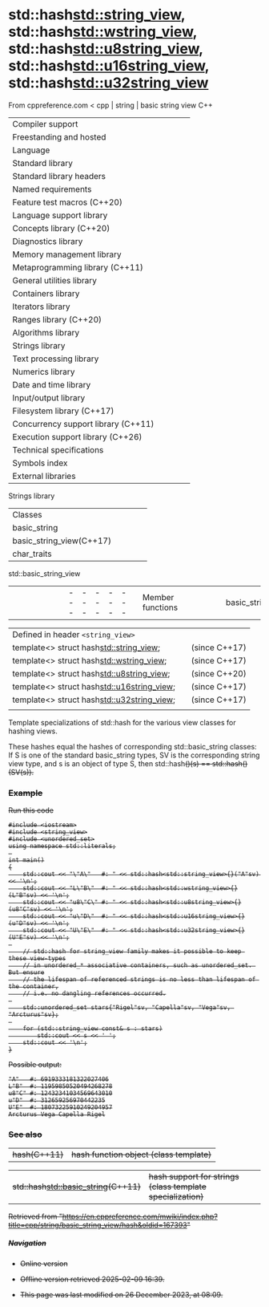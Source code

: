 # std::hash<std::string_view>, std::hash<std::wstring_view>, std::hash<std::u8string_view>, std::hash<std::u16string_view>, std::hash<std::u32string_view>

From cppreference.com
< cpp‎ | string‎ | basic string view
C++

|  |  |  |  |  |
| --- | --- | --- | --- | --- |
| Compiler support | | | | |
| Freestanding and hosted | | | | |
| Language | | | | |
| Standard library | | | | |
| Standard library headers | | | | |
| Named requirements | | | | |
| Feature test macros (C++20) | | | | |
| Language support library | | | | |
| Concepts library (C++20) | | | | |
| Diagnostics library | | | | |
| Memory management library | | | | |
| Metaprogramming library (C++11) | | | | |
| General utilities library | | | | |
| Containers library | | | | |
| Iterators library | | | | |
| Ranges library (C++20) | | | | |
| Algorithms library | | | | |
| Strings library | | | | |
| Text processing library | | | | |
| Numerics library | | | | |
| Date and time library | | | | |
| Input/output library | | | | |
| Filesystem library (C++17) | | | | |
| Concurrency support library (C++11) | | | | |
| Execution support library (C++26) | | | | |
| Technical specifications | | | | |
| Symbols index | | | | |
| External libraries | | | | |

Strings library

|  |  |  |  |  |
| --- | --- | --- | --- | --- |
| Classes | | | | |
| basic_string | | | | |
| basic_string_view(C++17) | | | | |
| char_traits | | | | |

std::basic_string_view

|  |  |  |  |  |  |  |  |  |  |  |  |  |  |  |  |  |  |  |  |  |  |  |  |  |  |  |  |  |  |  |  |  |  |  |  |  |  |  |  |  |  |  |  |  |  |  |  |  |  |  |  |  |  |  |  |  |  |  |  |  |  |  |  |  |  |  |  |  |  |  |  |  |  |  |  |  |  |  |  |  |  |  |  |  |  |  |  |  |  |  |  |  |  |  |  |  |  |  |  |  |  |  |  |  |  |  |  |  |  |  |  |  |  |  |  |  |  |  |  |  |  |  |  |  |  |  |  |  |  |  |  |  |  |  |  |  |  |  |  |  |  |  |  |  |  |  |  |  |  |  |  |  |  |  |  |  |  |  |  |  |  |  |  |  |  |  |  |  |  |  |  |  |  |  |  |  |  |  |  |  |  |  |  |  |  |  |  |  |  |  |  |  |  |  |  |  |  |  |  |  |  |  |  |  |  |  |  |  |  |  |  |  |  |  |  |  |  |  |  |  |  |
| --- | --- | --- | --- | --- | --- | --- | --- | --- | --- | --- | --- | --- | --- | --- | --- | --- | --- | --- | --- | --- | --- | --- | --- | --- | --- | --- | --- | --- | --- | --- | --- | --- | --- | --- | --- | --- | --- | --- | --- | --- | --- | --- | --- | --- | --- | --- | --- | --- | --- | --- | --- | --- | --- | --- | --- | --- | --- | --- | --- | --- | --- | --- | --- | --- | --- | --- | --- | --- | --- | --- | --- | --- | --- | --- | --- | --- | --- | --- | --- | --- | --- | --- | --- | --- | --- | --- | --- | --- | --- | --- | --- | --- | --- | --- | --- | --- | --- | --- | --- | --- | --- | --- | --- | --- | --- | --- | --- | --- | --- | --- | --- | --- | --- | --- | --- | --- | --- | --- | --- | --- | --- | --- | --- | --- | --- | --- | --- | --- | --- | --- | --- | --- | --- | --- | --- | --- | --- | --- | --- | --- | --- | --- | --- | --- | --- | --- | --- | --- | --- | --- | --- | --- | --- | --- | --- | --- | --- | --- | --- | --- | --- | --- | --- | --- | --- | --- | --- | --- | --- | --- | --- | --- | --- | --- | --- | --- | --- | --- | --- | --- | --- | --- | --- | --- | --- | --- | --- | --- | --- | --- | --- | --- | --- | --- | --- | --- | --- | --- | --- | --- | --- | --- | --- | --- | --- | --- | --- | --- | --- | --- | --- | --- | --- | --- | --- | --- | --- | --- | --- | --- | --- |
| |  |  |  |  |  | | --- | --- | --- | --- | --- | | Member functions | | | | | | basic_string_view::basic_string_view | | | | | | basic_string_view::operator= | | | | | | Iterators | | | | | | basic_string_view::beginbasic_string_view::cbegin | | | | | | basic_string_view::endbasic_string_view::cend | | | | | | basic_string_view::rbeginbasic_string_view::crbegin | | | | | | basic_string_view::rendbasic_string_view::crend | | | | | | Capacity | | | | | | basic_string_view::sizebasic_string_view::length | | | | | | basic_string_view::max_size | | | | | | basic_string_view::empty | | | | | | Operations | | | | | | basic_string_view::copy | | | | | | basic_string_view::substr | | | | | | basic_string_view::compare | | | | | | basic_string_view::starts_with(C++20) | | | | | | basic_string_view::ends_with(C++20) | | | | | | basic_string_view::contains(C++23) | | | | | | basic_string_view::find | | | | | | basic_string_view::rfind | | | | | | basic_string_view::find_first_of | | | | | | basic_string_view::find_last_of | | | | | | basic_string_view::find_first_not_of | | | | | | basic_string_view::find_last_not_of | | | | | | |  |  |  |  |  | | --- | --- | --- | --- | --- | | Element access | | | | | | basic_string_view::at | | | | | | [basic_string_view::operator[]](operator_at.html "cpp/string/basic string view/operator at") | | | | | | basic_string_view::front | | | | | | basic_string_view::back | | | | | | basic_string_view::data | | | | | | Modifiers | | | | | | basic_string_view::remove_prefix | | | | | | basic_string_view::remove_suffix | | | | | | basic_string_view::swap | | | | | | Constants | | | | | | basic_string_view::npos | | | | | | Non-member functions | | | | | | operator==operator!=operator<operator>operator<=operator>=operator<=>(until C++20)(until C++20)(until C++20)(until C++20)(until C++20)(C++20) | | | | | | operator<< | | | | | | operator""sv | | | | | | Helper classes | | | | | | ****hash<std::string_view>hash<std::wstring_view>hash<std::u8string_view>hash<std::u16string_view>hash<std::u32string_view>****(C++20) | | | | | | Deduction guides (C++20) | | | | | |

|  |  |  |
| --- | --- | --- |
| Defined in header `<string_view>` |  |  |
| template<> struct hash<std::string_view>; |  | (since C++17) |
| template<> struct hash<std::wstring_view>; |  | (since C++17) |
| template<> struct hash<std::u8string_view>; |  | (since C++20) |
| template<> struct hash<std::u16string_view>; |  | (since C++17) |
| template<> struct hash<std::u32string_view>; |  | (since C++17) |
|  |  |  |

Template specializations of std::hash for the various view classes for hashing views.

These hashes equal the hashes of corresponding std::basic_string classes: If S is one of the standard basic_string types, SV is the corresponding string view type, and s is an object of type S, then std::hash<S>()(s) == std::hash<SV>()(SV(s)).

### Example

Run this code

```
#include <iostream>
#include <string_view>
#include <unordered_set>
using namespace std::literals;
 
int main()
{
    std::cout << "\"A\"   #: " << std::hash<std::string_view>{}("A"sv) << '\n';
    std::cout << "L\"B\"  #: " << std::hash<std::wstring_view>{}(L"B"sv) << '\n';
    std::cout << "u8\"C\" #: " << std::hash<std::u8string_view>{}(u8"C"sv) << '\n';
    std::cout << "u\"D\"  #: " << std::hash<std::u16string_view>{}(u"D"sv) << '\n';
    std::cout << "U\"E\"  #: " << std::hash<std::u32string_view>{}(U"E"sv) << '\n';
 
    // std::hash for string_view family makes it possible to keep these view-types
    // in unordered_* associative containers, such as unordered_set. But ensure
    // the lifespan of referenced strings is no less than lifespan of the container,
    // i.e. no dangling references occurred.
 
    std::unordered_set stars{"Rigel"sv, "Capella"sv, "Vega"sv, "Arcturus"sv};
 
    for (std::string_view const& s : stars)
        std::cout << s << ' ';
    std::cout << '\n';
}

```

Possible output:

```
"A"   #: 6919333181322027406
L"B"  #: 11959850520494268278
u8"C" #: 12432341034569643010
u"D"  #: 312659256970442235
U"E"  #: 18073225910249204957
Arcturus Vega Capella Rigel

```

### See also

|  |  |
| --- | --- |
| hash(C++11) | hash function object   (class template) |

|  |  |
| --- | --- |
| std::hash<std::basic_string>(C++11) | hash support for strings   (class template specialization) |

Retrieved from "<https://en.cppreference.com/mwiki/index.php?title=cpp/string/basic_string_view/hash&oldid=167393>"

##### Navigation

- Online version
- Offline version retrieved 2025-02-09 16:39.

- This page was last modified on 26 December 2023, at 08:09.